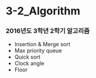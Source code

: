 # 3-2_Algorithm
### 2016년도 3학년 2학기 알고리즘
- Insertion & Merge sort
- Max priority queue
- Quick sort
- Clock angle
- Floor
